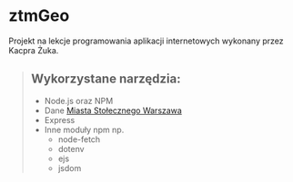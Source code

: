 # ztmGeo

Projekt na lekcje programowania aplikacji internetowych wykonany przez Kacpra Żuka.

>## Wykorzystane narzędzia:
>  * Node.js oraz NPM
>  * Dane [Miasta Stołecznego Warszawa](https://api.um.warszawa.pl/)
>  * Express
>  * Inne moduły npm np.
>    * node-fetch
>    * dotenv
>    * ejs
>    * jsdom
